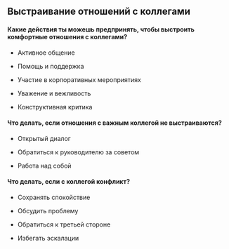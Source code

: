 ## Выстраивание отношений с коллегами

#### Какие действия ты можешь предпринять, чтобы выстроить комфортные отношения с коллегами?

- Активное общение

- Помощь и поддержка

- Участие в корпоративных мероприятиях

- Уважение и вежливость

- Конструктивная критика

#### Что делать, если отношения с важным коллегой не выстраиваются?

- Открытый диалог

- Обратиться к руководителю за советом

- Работа над собой

#### Что делать, если с коллегой конфликт?

- Сохранять спокойствие

- Обсудить проблему

- Обратиться к третьей стороне

- Избегать эскалации
